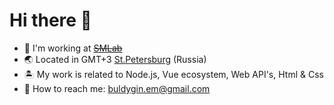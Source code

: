 
# Hi there 👋

- 🌝 I'm working at ~~[SMLab](https://smlab.digital/)~~
- 🌏 Located in GMT+3 [St.Petersburg](https://youtu.be/SUff9wXxlfE?t=11) (Russia)
- 🏝️ My work is related to Node.js, Vue ecosystem, Web API's, Html & Css
- 📨 How to reach me: <a href="mailto:buldygin.em@gmail.com">buldygin.em@gmail.com</a>

<img src="https://github-readme-stats.vercel.app/api/top-langs/?username=jnkbldgn" alt="" role="presentation" />
